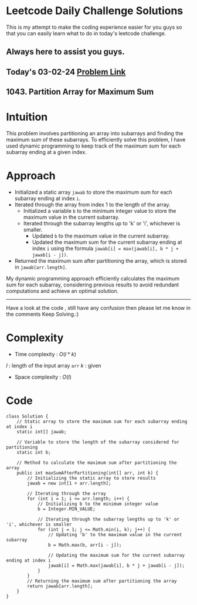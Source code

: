 # Leetcode Daily Challenge Solutions

This is my attempt to make the coding experience easier for you guys so that you can easily learn what to do in today's leetcode challenge.


## Always here to assist you guys.

## Today's 03-02-24 [Problem Link](https://leetcode.com/problems/partition-array-for-maximum-sum/description/?envType=daily-question&envId=2024-02-03)
## 1043. Partition Array for Maximum Sum

# Intuition
<!-- Describe your first thoughts on how to solve this problem. -->
This problem involves partitioning an array into subarrays and finding the maximum sum of these subarrays. To efficiently solve this problem, I have used dynamic programming to keep track of the maximum sum for each subarray ending at a given index.


# Approach
<!-- Describe your approach to solving the problem. -->
- Initialized a static array `jawab` to store the maximum sum for each subarray ending at index `i`.
- Iterated through the array from index 1 to the length of the array.
  - Initialized a variable `b` to the minimum integer value to store the maximum value in the current subarray.
  - Iterated through the subarray lengths up to 'k' or 'i', whichever is smaller.
    - Updated `b` to the maximum value in the current subarray.
    - Updated the maximum sum for the current subarray ending at index `i` using the formula `jawab[i] = max(jawab[i], b * j + jawab[i - j])`.
- Returned the maximum sum after partitioning the array, which is stored in `jawab[arr.length]`.

My dynamic programming approach efficiently calculates the maximum sum for each subarray, considering previous results to avoid redundant computations and achieve an optimal solution.

---
Have a look at the code , still have any confusion then please let me know in the comments
Keep Solving.:)

# Complexity
- Time complexity : $O(l*k)$
<!-- Add your time complexity here, e.g. $$O(n)$$ -->
$l$ : length of the input array `arr`
$k$ : given
- Space complexity :  $O(l)$
<!-- Add your space complexity here, e.g. $$O(n)$$ -->

# Code
```
class Solution {
    // Static array to store the maximum sum for each subarray ending at index i
    static int[] jawab;
    
    // Variable to store the length of the subarray considered for partitioning
    static int b;
    
    // Method to calculate the maximum sum after partitioning the array
    public int maxSumAfterPartitioning(int[] arr, int k) {
        // Initializing the static array to store results
        jawab = new int[1 + arr.length];

        // Iterating through the array
        for (int i = 1; i <= arr.length; i++) {
            // Initializing b to the minimum integer value
            b = Integer.MIN_VALUE;
            
            // Iterating through the subarray lengths up to 'k' or 'i', whichever is smaller
            for (int j = 1; j <= Math.min(i, k); j++) {
                // Updating 'b' to the maximum value in the current subarray
                b = Math.max(b, arr[i - j]);
                
                // Updating the maximum sum for the current subarray ending at index i
                jawab[i] = Math.max(jawab[i], b * j + jawab[i - j]);
            }
        }
        // Returning the maximum sum after partitioning the array
        return jawab[arr.length];
    }
}

```